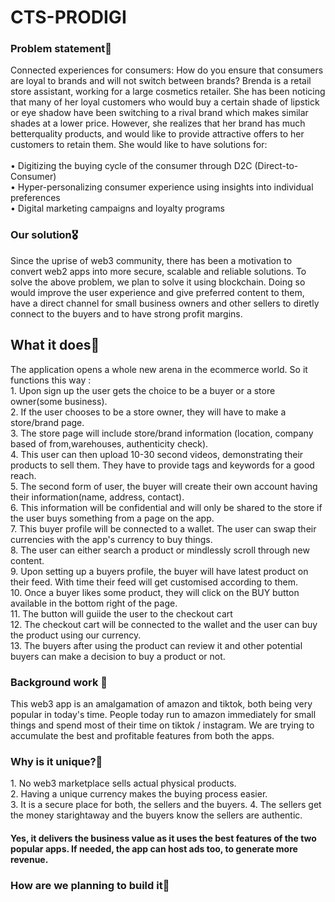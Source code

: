 <h1>CTS-PRODIGI </h1>
<h3> Problem statement🌠 </h3>

Connected experiences for consumers: How do you ensure that consumers are loyal to brands and will not switch between brands? Brenda is a retail store assistant, working for a large cosmetics retailer. She has been noticing that many of her loyal customers who would buy a certain shade of lipstick or eye shadow have been switching to a rival brand which makes similar shades at a lower price. However, she realizes that her brand has much betterquality products, and would like to provide attractive offers to her customers to retain them. She would like to have solutions for:   <br>        
• Digitizing the buying cycle of the consumer through D2C (Direct-to-Consumer) <br>
• Hyper-personalizing consumer experience using insights into individual preferences <Br> 
• Digital marketing campaigns and loyalty programs<br>

<h3> Our solution🎖</h3>
Since the uprise of web3 community, there has been a motivation to convert web2 apps into more secure, scalable and reliable solutions. To solve the above problem, we plan to solve it using blockchain. Doing so would improve the user experience and give preferred content to them, have a direct channel for small business owners and other sellers to diretly connect to the buyers and to have strong profit margins.

<h2>What it does🚀</h2>
The application opens a whole new arena in the ecommerce world. So it functions this way : <br>
1. Upon sign up the user gets the choice to be a buyer or a store owner(some business).<br>
2. If the user chooses to be a store owner, they will have to make a store/brand page.<br>
3. The store page will include store/brand information (location, company based of from,warehouses, authenticity check).<br>
4. This user can then upload 10-30 second videos, demonstrating their products to sell them. They have to provide tags and keywords for a good reach.<br>
5. The second form of user, the buyer will create their own account having their information(name, address, contact).<br>
6. This information will be confidential and will only be shared to the store if the user buys something from a page on the app.<br>
7. This buyer profile will be connected to a wallet. The user can swap their currencies with the app's currency to buy things.<br>
8. The user can either search a product or mindlessly scroll through new content. <br>
9. Upon setting up a buyers profile, the buyer will have latest product on their feed. With time their feed will get customised according to them.<br>
10. Once a buyer likes some product, they will click on the BUY button available in the bottom right of the page. <br> 
11. The button will guiide the user to the checkout cart<br>
12. The checkout cart will be connected to the wallet and the user can buy the product using our currency.<br>
13. The buyers after using the product can review it and other potential buyers can make a decision to buy a product or not.<br>

<h3> Background work 🔴</h3>
This web3 app is an amalgamation of amazon and tiktok, both being very popular in today's time. People today run to amazon immediately for small things and spend most of their time on tiktok / instagram. We are trying to accumulate the best and profitable features from both the apps. <br> 

<h3> Why is it unique?🎉 </h3>
1. No web3 marketplace sells actual physical products.<br>
2. Having a unique currency makes the buying process easier.<br>
3. It is a secure place for both, the sellers and the buyers.
4. The sellers get the money starightaway and the buyers know the sellers are authentic.<br>

<h4>Yes, it delivers the business value as it uses the best features of the two popular apps. If needed, the app can host ads too, to generate more revenue.<br>
</h4>


<h3>How are we planning to build it🔨</h3>
